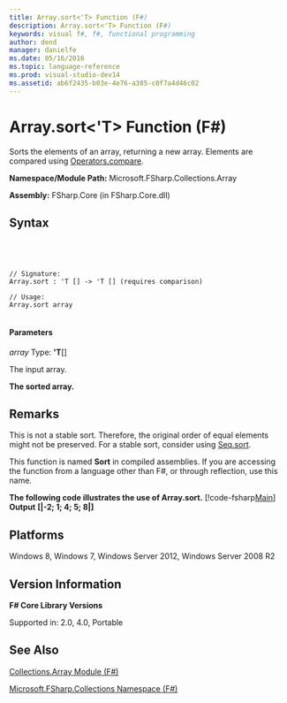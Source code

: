 ```yaml
---
title: Array.sort<'T> Function (F#)
description: Array.sort<'T> Function (F#)
keywords: visual f#, f#, functional programming
author: dend
manager: danielfe
ms.date: 05/16/2016
ms.topic: language-reference
ms.prod: visual-studio-dev14
ms.assetid: ab6f2435-b03e-4e76-a385-c0f7a4d46c02 
---
```


# Array.sort<'T> Function (F#)

Sorts the elements of an array, returning a new array. Elements are compared using [Operators.compare](http://msdn.microsoft.com/en-us/library/295e1320-0955-4c3d-ac31-288fa80a658c).

**Namespace/Module Path:** Microsoft.FSharp.Collections.Array

**Assembly:** FSharp.Core (in FSharp.Core.dll)


## Syntax



```




// Signature:
Array.sort : 'T [] -> 'T [] (requires comparison)

// Usage:
Array.sort array


```





#### Parameters
*array*
Type: **'T**[[]](http://msdn.microsoft.com/en-us/library/def20292-9aae-4596-9275-b94e594f8493)


The input array.



**The sorted array.**
## Remarks
This is not a stable sort. Therefore, the original order of equal elements might not be preserved. For a stable sort, consider using [Seq.sort](http://msdn.microsoft.com/en-us/library/327ea595-e77c-4529-b61e-8c6cbf5ec92e).

This function is named **Sort** in compiled assemblies. If you are accessing the function from a language other than F#, or through reflection, use this name.

**The following code illustrates the use of Array.sort.**
[!code-fsharp[Main](snippets/fsarrays/snippet37.fs)]
**Output**
**[|-2; 1; 4; 5; 8|]**
## Platforms
Windows 8, Windows 7, Windows Server 2012, Windows Server 2008 R2


## Version Information
**F# Core Library Versions**

Supported in: 2.0, 4.0, Portable




## See Also
[Collections.Array Module &#40;F&#35;&#41;](Collections.Array-Module-%5BFSharp%5D.md)

[Microsoft.FSharp.Collections Namespace &#40;F&#35;&#41;](Microsoft.FSharp.Collections-Namespace-%5BFSharp%5D.md)

